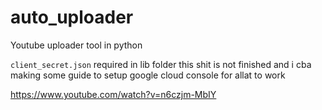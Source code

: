 # auto_uploader
Youtube uploader tool in python

`client_secret.json` required in lib folder 
this shit is not finished and i cba making some guide to setup google cloud console for allat to work

https://www.youtube.com/watch?v=n6czjm-MbIY
